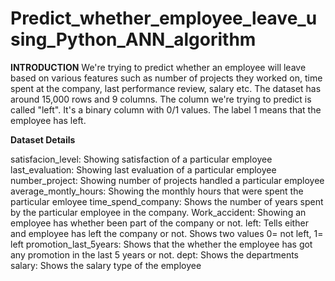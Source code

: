 # Predict_whether_employee_leave_using_Python_ANN_algorithm

**INTRODUCTION**
We're trying to predict whether an employee will leave based on various features such as number of projects they worked on, time spent at the company, last performance review, salary etc. The dataset has around 15,000 rows and 9 columns. The column we're trying to predict is called "left". It's a binary column with 0/1 values. The label 1 means that the employee has left.

**Dataset Details**

satisfacion_level: Showing satisfaction of a particular employee
last_evaluation: Showing last evaluation of a particular employee
number_project: Showing number of projects handled a particular employee
average_montly_hours: Showing the monthly hours that were spent the particular emloyee
time_spend_company: Shows the number of years spent by the particular employee in the company.
Work_accident: Showing an employee has whether been part of the company or not.
left: Tells either and employee has left the company or not. Shows two values 0= not left, 1= left
promotion_last_5years: Shows that the whether the employee has got any promotion in the last 5 years or not.
dept: Shows the departments
salary: Shows the salary type of the employee
